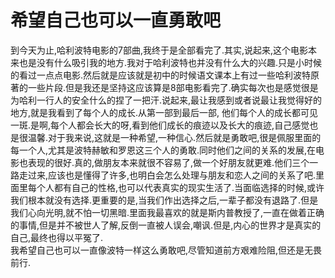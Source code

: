 # 希望自己也可以一直勇敢吧

到今天为止,哈利波特电影的7部曲,我终于是全部看完了.其实,说起来,这个电影本来也是没有什么吸引我的地方.我对于哈利波特也并没有什么大的兴趣.只是小时候的看过一点点电影.然后就是应该就是初中的时候语文课本上有过一些哈利波特原著的一些片段.但是我还是坚持这应该算是8部电影看完了.确实每次也是感觉很是为哈利一行人的安全什么的捏了一把汗.说起来,最让我感到或者说最让我觉得好的地方,就是我看到了每个人的成长.从第一部到最后一部, 他们每个人的成长都可见一斑.是啊,每个人都会长大的呀,看到他们成长的痕迹以及长大的痕迹,自己感觉也是很温馨.对于我来说,这就是一种希望,一种信心.然后就是勇敢吧,很是佩服里面的每一个人,尤其是波特赫敏和罗恩这三个人的勇敢.同时他们之间的关系的发展,在电影也表现的很好.真的,做朋友本来就很不容易了,做一个好朋友就更难.他们三个一路走过来,应该也是懂得了许多,也明白会怎么处理与朋友和恋人之间的关系了吧.里面里每个人都有自己的性格,也可以代表真实的现实生活了.当面临选择的时候,或许我们根本就没有选择.更重要的是,当我们作出选择之后,一辈子都没有退路了.但是我们心向光明,就不怕一切黑暗.里面我最喜欢的就是斯内普教授了,一直在做着正确的事情,但是并不被世人了解,反倒一直被人误会,嘲讽.但是,内心的世界才是真实的自己,最终也得以平冤了.  
我希望自己也可以一直像波特一样这么勇敢吧,尽管知道前方艰难险阻,但还是无畏前行.
